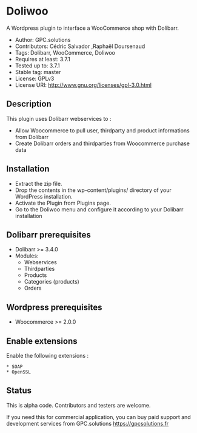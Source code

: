 Doliwoo
=======
A Wordpress plugin to interface a WooCommerce shop with Dolibarr.

* Author: GPC.solutions
* Contributors: Cédric Salvador ,Raphaël Doursenaud
* Tags: Dolibarr, WooCommerce, Doliwoo
* Requires at least: 3.7.1
* Tested up to: 3.7.1
* Stable tag: master
* License: GPLv3
* License URI: http://www.gnu.org/licenses/gpl-3.0.html

Description
-----------
This plugin uses Dolibarr webservices to :

* Allow Woocommerce to pull user, thirdparty and product informations from Dolibarr
* Create Dolibarr orders and thirdparties from Woocommerce purchase data

Installation
------------
* Extract the zip file.
* Drop the contents in the wp-content/plugins/ directory of your WordPress installation.
* Activate the Plugin from Plugins page.
* Go to the Doliwoo menu and configure it according to your Dolibarr installation


Dolibarr prerequisites
----------------------
* Dolibarr >= 3.4.0
* Modules:
    * Webservices
    * Thirdparties
    * Products
    * Categories (products)
    * Orders
    
Wordpress prerequisites
-----------------------
* Woocommerce >= 2.0.0


Enable extensions
-----------------
Enable the following extensions :

    * SOAP
    * OpenSSL

Status
------
This is alpha code. Contributors and testers are welcome.

If you need this for commercial application, you can buy paid support and development services from GPC.solutions <https://gpcsolutions.fr>

